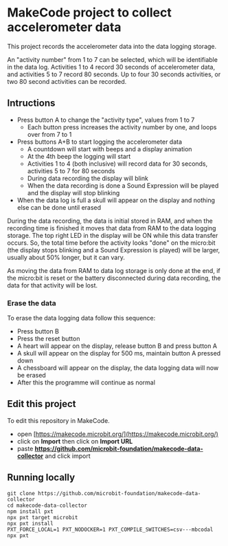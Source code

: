 # MakeCode project to collect accelerometer data

This project records the accelerometer data into the data logging storage.

An "activity number" from 1 to 7 can be selected, which will be identifiable in the data log.
Activities 1 to 4 record 30 seconds of accelerometer data, and activities 5 to 7 record 80 seconds.
Up to four 30 seconds activities, or two 80 second activities can be recorded.


## Intructions

- Press button A to change the "activity type", values from 1 to 7
    - Each button press increases the activity number by one, and loops over from 7 to 1
- Press buttons A+B to start logging the accelerometer data
    - A countdown will start with beeps and a display animation
    - At the 4th beep the logging will start
    - Activities 1 to 4 (both inclusive) will record data for 30 seconds, activities 5 to 7 for 80 seconds
    - During data recording the display will blink
    - When the data recording is done a Sound Expression will be played and the display will stop blinking
- When the data log is full a skull will appear on the display and nothing else can be done until erased

During the data recording, the data is initial stored in RAM, and when the recording time is finished it moves that data from RAM to the data logging storage.
The top right LED in the display will be ON while this data transfer occurs.
So, the total time before the activity looks "done" on the micro:bit (the display stops blinking and a Sound Expression is played) will be larger, usually about 50% longer, but it can vary.

As moving the data from RAM to data log storage is only done at the end, if the micro:bit is reset or the battery disconnected during data recording, the data for that activity will be lost.

### Erase the data

To erase the data logging data follow this sequence:
- Press button B
- Press the reset button
- A heart will appear on the display, release button B and press button A
- A skull will appear on the display for 500 ms, maintain button A pressed down
- A chessboard will appear on the display, the data logging data will now be erased
- After this the programme will continue as normal


## Edit this project

To edit this repository in MakeCode.

* open [https://makecode.microbit.org/](https://makecode.microbit.org/)
* click on **Import** then click on **Import URL**
* paste **https://github.com/microbit-foundation/makecode-data-collector** and click import


## Running locally

```
git clone https://github.com/microbit-foundation/makecode-data-collector
cd makecode-data-collector
npm install pxt
npx pxt target microbit
npx pxt install
PXT_FORCE_LOCAL=1 PXT_NODOCKER=1 PXT_COMPILE_SWITCHES=csv---mbcodal npx pxt
```
